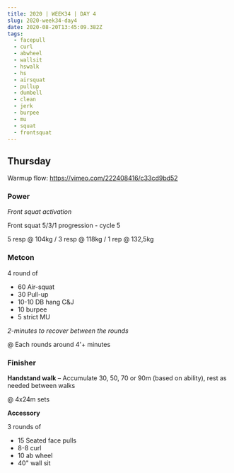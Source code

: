 ```yaml
---
title: 2020 | WEEK34 | DAY 4
slug: 2020-week34-day4
date: 2020-08-20T13:45:09.382Z
tags:
  - facepull
  - curl
  - abwheel
  - wallsit
  - hswalk
  - hs
  - airsquat
  - pullup
  - dumbell
  - clean
  - jerk
  - burpee
  - mu
  - squat
  - frontsquat
---
```

## Thursday

Warmup flow: <https://vimeo.com/222408416/c33cd9bd52>

### Power

*Front squat activation*

Front squat 5/3/1 progression - cycle 5

5 resp @ 104kg / 3 resp @ 118kg / 1 rep @ 132,5kg

### Metcon

4 round of

* 60 Air-squat
* 30 Pull-up
* 10-10 DB hang C&J
* 10 burpee
* 5 strict MU

*2-minutes to recover between the rounds*

@ Each rounds around 4'+ minutes

### Finisher

**Handstand walk** – Accumulate 30, 50, 70 or 90m (based on ability), rest as needed between walks

@ 4x24m sets

**Accessory**

3 rounds of

* 15 Seated face pulls
* 8-8 curl
* 10 ab wheel
* 40" wall sit